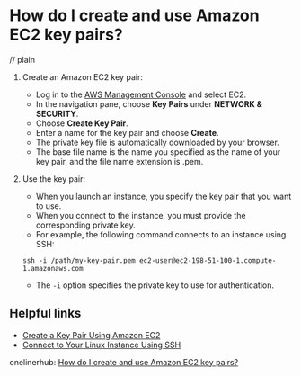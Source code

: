 # How do I create and use Amazon EC2 key pairs?
// plain

1. Create an Amazon EC2 key pair:
   - Log in to the [AWS Management Console](https://console.aws.amazon.com/) and select EC2.
   - In the navigation pane, choose **Key Pairs** under **NETWORK & SECURITY**.
   - Choose **Create Key Pair**.
   - Enter a name for the key pair and choose **Create**.
   - The private key file is automatically downloaded by your browser.
   - The base file name is the name you specified as the name of your key pair, and the file name extension is .pem.

2. Use the key pair:
   - When you launch an instance, you specify the key pair that you want to use.
   - When you connect to the instance, you must provide the corresponding private key.
   - For example, the following command connects to an instance using SSH:
   ```
   ssh -i /path/my-key-pair.pem ec2-user@ec2-198-51-100-1.compute-1.amazonaws.com
   ```
   - The `-i` option specifies the private key to use for authentication.

## Helpful links
- [Create a Key Pair Using Amazon EC2](https://docs.aws.amazon.com/AWSEC2/latest/UserGuide/ec2-key-pairs.html#having-ec2-create-your-key-pair)
- [Connect to Your Linux Instance Using SSH](https://docs.aws.amazon.com/AWSEC2/latest/UserGuide/AccessingInstancesLinux.html)

onelinerhub: [How do I create and use Amazon EC2 key pairs?](https://onelinerhub.com/amazon-redshift/how-do-i-create-and-use-amazon-ec--key-pairs)